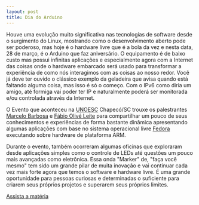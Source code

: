 ```yaml
---
layout: post
title: Dia do Arduino
---
```


Houve uma evolução muito significativa nas tecnologias de software desde o surgimento do Linux, mostrando como o desenvolvimento aberto pode ser poderoso, mas hoje é o hardware livre que é a bola da vez e nesta data, 28 de março, é o Arduino que faz aniversário. O equipamento é de baixo custo mas possui infinitas aplicações e especialmente agora com a Internet das coisas onde o hardware embarcado será usado para transformar a experiência de como nós interagimos com as coisas ao nosso redor. Você já deve ter ouvido o clássico exemplo da geladeira que avisa quando está faltando alguma coisa, mas isso é só o começo. Com o IPv6 como diria um amigo, até formiga vai poder ter IP e naturalmente poderá ser monitorada e/ou controlada através da Internet.

O Evento que aconteceu na [UNOESC](http://unoesc.edu.br/) Chapecó/SC trouxe os palestrantes [Marcelo Barbosa](https://fedoraproject.org/wiki/User:Firemanxbr) e [Fábio Olivé Leite](https://fedoraproject.org/wiki/User:Fleite) para compartilhar um pouco de seus conhecimentos e experiências de forma bastante dinâmica apresentando algumas aplicações com base no sistema operacional livre [Fedora](https://fedoraproject.org/wiki/Architectures/ARM) executando sobre hardware de plataforma ARM.

Durante o evento, também ocorreram algumas oficinas que exploraram desde aplicações simples como o controle de LEDs até questões um pouco mais avançadas como eletrônica. Essa onda "Marker" de, "faça você mesmo" tem sido um grande pilar de muita inovação e vai continuar cada vez mais forte agora que temos o software e hardware livre. É uma grande oportunidade para pessoas curiosas e determinadas o suficiente para criarem seus próprios projetos e superarem seus próprios limites.

[Assista a matéria](http://ricmais.com.br/sc/meio-dia-chapeco/videos/curso-de-tecnologia-da-computacao-realiza-evento-em-chapeco)
